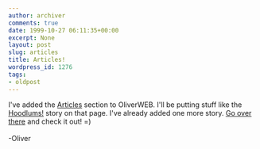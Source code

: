 ```yaml
---
author: archiver
comments: true
date: 1999-10-27 06:11:35+00:00
excerpt: None
layout: post
slug: articles
title: Articles!
wordpress_id: 1276
tags:
- oldpost
---
```


I've added the <a href=http://www.oliverweb.com/articles/index.shtml>Articles</a> section to OliverWEB. I'll be putting stuff like the <a href=http://www.oliverweb.com/articles/hoodlums.shtml>Hoodlums!</a> story on that page. I've already added one more story. <a href=http://www.oliverweb.com/articles/index.shtml>Go over there</a> and check it out! =)<br /><br />-Oliver